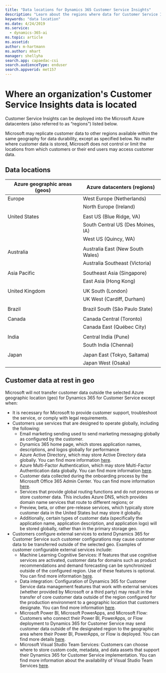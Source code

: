 ```yaml
---
title: "Data locations for Dynamics 365 Customer Service Insights"
description: "Learn about the regions where data for Customer Service Insights is stored."
keywords: "data location"
ms.date: 4/24/2019
ms.service:
  - dynamics-365-ai
ms.topic: article
ms.assetid: 
author: m-hartmann
ms.author: mhart
manager: shellyha
search.app: capaedac-csi
search.audienceType: enduser
search.appverid: met157
---
```


# Where an organization's Customer Service Insights data is located

Customer Service Insights can be deployed into the Microsoft Azure datacenters (also referred to as “regions”) listed below.

Microsoft may replicate customer data to other regions available within the same geography for data durability, except as specified below. No matter where customer data is stored, Microsoft does not control or limit the locations from which customers or their end users may access customer data.

## Data locations

| Azure geographic areas (geos) | Azure datacenters (regions)               |
|-------------------------------|-------------------------------------------|
|    Europe                     |    West Europe (Netherlands)              |
|                               |    North Europe (Ireland)                 |
|                               |                                           |
|    United States              |    East US (Blue Ridge, VA)               |
|                               |    South Central US (Des Moines, IA)      |
|                               |    West US (Quincy, WA)                   |
|                               |                                           |
|    Australia                  |    Australia East (New South   Wales)     |
|                               |    Australia Southeast   (Victoria)       |
|                               |                                           |
|    Asia Pacific               |    Southeast Asia (Singapore)             |
|                               |    East Asia (Hong Kong)                  |
|                               |                                           |
|    United Kingdom             |    UK South (London)                      |
|                               |    UK West (Cardiff, Durham)              |
|                               |                                           |
|    Brazil                     |    Brazil South (São Paulo State)         |
|                               |                                           |
|    Canada                     |    Canada Central (Toronto)               |
|                               |    Canada East (Québec City)              |
|                               |                                           |
|    India                      |    Central India (Pune)                   |
|                               |    South India (Chennai)                  |
|                               |                                           |
|    Japan                      |    Japan East (Tokyo, Saitama)            |
|                               |    Japan West (Osaka)                     |



## Customer data at rest in geo

Microsoft will not transfer customer data outside the selected Azure geographic location (geo) for Dynamics 365 for Customer Service except when:

- It is necessary for Microsoft to provide customer support, troubleshoot the service, or comply with legal requirements.
- Customers use services that are designed to operate globally, including the following: 
    - Email marketing sending used to send marketing messaging globally as configured by the customer.
    - Dynamics 365 home page, which stores application names, descriptions, and logos globally for performance
    - Azure Active Directory, which may store Active Directory data globally. You can find more information [here](https://docs.microsoft.com/en-us/azure/active-directory/active-directory-whatis).
    - Azure Multi-Factor Authentication, which may store Multi-Factor Authentication data globally. You can find more information [here](https://azure.microsoft.com/en-us/services/multi-factor-authentication/).
    - Customer data collected during the onboarding process by the Microsoft Office 365 Admin Center. You can find more information [here](https://support.office.com/en-us/article/About-the-Office-365-Admin-Center-758befc4-0888-4009-9f14-0d147402fd23).
    - Services that provide global routing functions and do not process or store customer data. This includes Azure DNS, which provides domain name services that route to different regions; or
    - Preview, beta, or other pre-release services, which typically store customer data in the United States but may store it globally. 
    - Additionally, certain types of customer data (specifically the application name, application description, and application logo) will be stored globally, rather than in the primary storage geo.
- Customers configure external services to extend Dynamics 365 for Customer Service such customer configurations may cause customer data to be transferred outside of the selected geo. Examples of customer configurable external services include: 
  - Machine Learning Cognitive Services: If features that use cognitive services are activated, customer data for domains such as product recommendations and demand forecasting can be synchronized outside of the configured region. Use of these features is optional. You can find more information [here](https://azure.microsoft.com/en-us/services/cognitive-services/recommendations/).
  - Data integration: Configuration of Dynamics 365 for Customer Service data management features that work with external services (whether provided by Microsoft or a third party) may result in the transfer of core customer data outside of the region configured for the production environment to a geographic location that customers designate. You can find more information [here](https://docs.microsoft.com/en-us/dynamics365/unified-operations/dev-itpro/data-entities/integration-overview).
  - Microsoft Power BI, Microsoft PowerApps, and Microsoft Flow: Customers who connect their Power BI, PowerApps, or Flow deployment to Dynamics 365 for Customer Service may send customer data outside of the designated region to the geographic area where their Power BI, PowerApps, or Flow is deployed. You can find more details [here](https://www.microsoft.com/en-us/TrustCenter/CloudServices/business-application-platform/data-location).
  - Microsoft Visual Studio Team Services: Customers can choose where to store custom code, metadata, and data assets that support their Dynamics 365 for Customer Service implementation. You can find more information about the availability of Visual Studio Team Services [here](https://azure.microsoft.com/en-us/regions/services/?v=17.42n).
